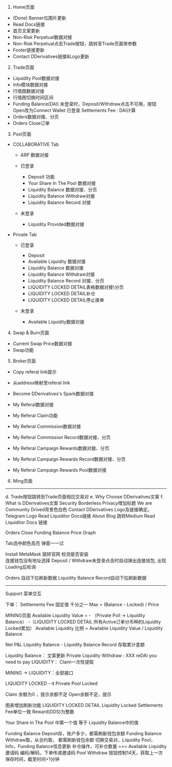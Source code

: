 
1. Home页面
* (Done) Banner位图片更新
* Read Docs链接
* 首页文案更新
* Non-Risk Perpetual数据对接
* Non-Risk Perpetual点击Trade按钮，跳转至Trade页面带参数
* Footer链接更新
* Contact DDerivatives链接&Logo更新

2. Trade页面
* Liquidity Pool数据对接
* Info模块数据对接
* 行情图数据对接
* 行情图切换时间区间
* Funding Balance(DAI)
    未登录时，Deposit/Withdraw点击不可用，按钮Open改为Connect Wallet
    已登录 Settlements Fee : DAI计算
* Orders数据对接、分页
* Orders Close订单

3. Pool页面
* COLLABORATIVE Tab
    * ARP 数据对接
    * 已登录
        * Deposit 功能
        * Your Share In The Pool 数据对接
        * Liquidity Balance 数据对接、分页
        * Liquidity Balance Withdraw对接
        * Liquidity Balance Record 对接

    * 未登录
        * Liquidity Provided数据对接

* Private Tab
    * 已登录
        * Deposit
        * Available Liquidity 数据对接
        * Liquidity Balance 数据对接
        * Liquidity Balance Withdraw对接
        * Liquidity Balance Record 对接、分页
        * LIQUIDITY LOCKED DETAIL表格数据对接\分页
        * LIQUIDITY LOCKED DETAIL补仓
        * LIQUIDITY LOCKED DETAIL停止接单

    * 未登录
        * Available Liquidity数据对接

4. Swap & Burn页面
* Current Swap Price数据对接
* Swap功能

5. Broker页面
* Copy referal link提示
* 从address映射至referal link
* Become DDerivatives's Spark数据对接
* My Referal数据对接
* My Referal Claim功能

* My Referal Commission数据对接
* My Referal Commission Record数据对接、分页

* My Referal Campaign Rewards数据对接、分页
* My Referal Campaign Rewards Record数据对接、分页

* My Referal Campaign Rewards Pool数据对接

6. Ming页面


------------------
d. Trade按钮跳转到Trade页面相应交易对
e. Why Choose DDerivatives文案
f. What is DDerivatives文案
Security Borderless Privacy增加标题
We are Community Drived背景色白色
Contact DDerivatives Logo及链接确定。 
Telegram Logo
Read Liquiditor Docs链接
About Blog 跳转Medium
Read Liquiditor Docs 链接


Orders Close
Funding Balance
Price Graph


Tab选中颜色高亮
弹窗一一过

Install MetaMask 跳转官网
检测是否安装  
连接钱包没有地址选择
Deposit / Withdraw未登录点击时自动弹出连接钱包, 出现Loading后轮询

Orders 自动下拉刷新数据
Liquidity Balance Record自动下拉刷新数据

-------------------------------
Support 菜单交互

下单：
    Settlements Fee 固定值 千分之一
    Max = (Balance - Locked) / Price


MINING页面 
    Available Liquidity Value = - （Private Poll -> Liquidity Balance） -（LIQUIDITY LOCKED DETAIL 所有Active订单分币种的Liquidity Locked累加）
    Available Liquidity 比例 = Available Liquidity Value / Liquidity Balance

Net P&L
    Liquidity Balance - Liquidity Balance Record 存取累计差额


Liquidity Balance： 文案更新
Private Liquidity Withdraw : XXX reDAI you need to pay
LIQUIDITY： Claim一次性提取

MINING -> LIQUIDITY：全部接口

LIQUIDITY LOCKED --》 Private Pool Locked

Claim 余额为0 ，提示余额不足
Open余额不足，提示


图表增加刷新功能
LIQUIDITY LOCKED DETAIL
    Liquidity Locked Settlements Fee单位一致
    Reward(DDS)为整数

Your Share In The Pool 中第一个值 等于 Liquidity Balance中的值

Funding Balance Deposit存，账户多少，都需刷新钱包余额
Funding Balance Withdraw取，从合约取， 都需刷新钱包余额
切换交易对，Liquidity Pool，Info，Funding Balance信息更新
补仓操作，可补仓数量 ===  Available Liquidity
邀请码 编码/解码，下单传递邀请码
Pool Withdraw 按钮控制14天，获取上一次保存时间，截至时间+1分钟